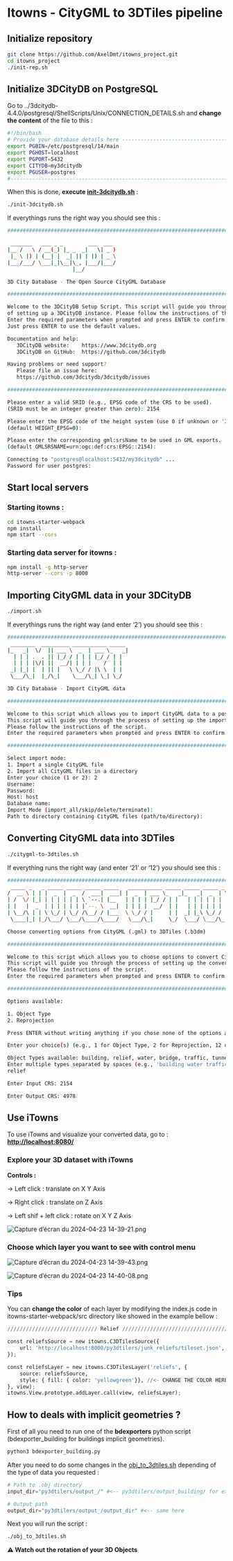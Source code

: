 # Itowns - CityGML to 3DTiles pipeline

## Initialize repository

```bash
git clone https://github.com/AxelDmt/itowns_project.git
cd itowns_project
./init-rep.sh
```

## Initialize 3DCityDB on PostgreSQL

Go to ../3dcitydb-4.4.0/postgresql/ShellScripts/Unix/CONNECTION_DETAILS.sh and **change the content** of the file to this : 

```bash
#!/bin/bash
# Provide your database details here ------------------------------------------
export PGBIN=/etc/postgresql/14/main
export PGHOST=localhost
export PGPORT=5432
export CITYDB=my3dcitydb
export PGUSER=postgres
#------------------------------------------------------------------------------
```

When this is done, **execute [init-3dcitydb.sh](init-3dcitydb.sh)** :

```bash
./init-3dcitydb.sh
```

If everythings runs the right way you should see this :

```bash
######################################################################################

 _______   ___ _ _        ___  ___ 
|__ /   \ / __(_) |_ _  _|   \| _ )
 |_ \ |) | (__| |  _| || | |) | _ \
|___/___/ \___|_|\__|\_, |___/|___/
                     |__/          

3D City Database - The Open Source CityGML Database

######################################################################################

Welcome to the 3DCityDB Setup Script. This script will guide you through the process
of setting up a 3DCityDB instance. Please follow the instructions of the script.
Enter the required parameters when prompted and press ENTER to confirm.
Just press ENTER to use the default values.

Documentation and help:
   3DCityDB website:    https://www.3dcitydb.org
   3DCityDB on GitHub:  https://github.com/3dcitydb

Having problems or need support?
   Please file an issue here:
   https://github.com/3dcitydb/3dcitydb/issues

######################################################################################

Please enter a valid SRID (e.g., EPSG code of the CRS to be used).
(SRID must be an integer greater than zero): 2154

Please enter the EPSG code of the height system (use 0 if unknown or '2154' is already 3D).
(default HEIGHT_EPSG=0): 

Please enter the corresponding gml:srsName to be used in GML exports.
(default GMLSRSNAME=urn:ogc:def:crs:EPSG::2154): 

Connecting to "postgres@localhost:5432/my3dcitydb" ...
Password for user postgres: 
```

## Start local servers

### Starting itowns :

```bash
cd itowns-starter-webpack
npm install
npm start --cors
```

### Starting data server for itowns :

```bash
npm install -g http-server
http-server --cors -p 8000
```

## Importing CityGML data in your 3DCityDB

```bash
./import.sh
```

If everythings runs the right way (and enter ‘2’) you should see this :

```bash
######################################################################################
 ________  _________ ___________ _____ 
|_   _|  \/  || ___ \  _  | ___ \_   _|
  | | | .  . || |_/ / | | | |_/ / | |  
  | | | |\/| ||  __/| | | |    /  | |  
 _| |_| |  | || |   \ \_/ / |\ \  | |  
 \___/\_|  |_/\_|    \___/\_| \_| \_/  

3D City Database - Import CityGML data

######################################################################################

Welcome to this script which allows you to import CityGML data to a postgreSQL 3DCityDB.
This script will guide you through the process of setting up the import.
Please follow the instructions of the script.
Enter the required parameters when prompted and press ENTER to confirm.

######################################################################################

Select import mode:
1. Import a single CityGML file
2. Import all CityGML files in a directory
Enter your choice (1 or 2): 2
Username: 
Password: 
Host: host
Database name: 
Import Mode (import_all/skip/delete/terminate): 
Path to directory containing CityGML files (path/to/directory):
```

## Converting CityGML data into 3DTiles

```bash
./citygml-to-3dtiles.sh
```

If everything runs the right way (and enter ‘21’ or ‘12’) you should see this :

```bash
######################################################################################
 _____ _   _ _____ _____ _____ _____   ___________ _____ _____ _____ _   _ 
/  __ \ | | |  _  |  _  /  ___|  ___| |  _  | ___ \_   _|_   _|  _  | \ | |
| /  \/ |_| | | | | | | \ `--.| |__   | | | | |_/ / | |   | | | | | |  \| |
| |   |  _  | | | | | | |`--. \  __|  | | | |  __/  | |   | | | | | | . ` |
| \__/\ | | \ \_/ | \_/ /\__/ / |___  \ \_/ / |     | |  _| |_\ \_/ / |\  |
 \____|_| |_/\___/ \___/\____/\____/   \___/\_|     \_/  \___/ \___/\_| \_/

Choose converting options from CityGML (.gml) to 3DTiles (.b3dm)

######################################################################################

Welcome to this script which allows you to choose options to convert CityGML data into 3DTiles.
This script will guide you through the process of setting up the convertion.
Please follow the instructions of the script.
Enter the required parameters when prompted and press ENTER to confirm.

######################################################################################

Options available:

1. Object Type
2. Reprojection

Press ENTER without writing anything if you chose none of the options available

Enter your choice(s) (e.g., 1 for Object Type, 2 for Reprojection, 12 or 21 for both): 21

Object Types available: building, relief, water, bridge, traffic, tunnel, plant, furniture, all
Enter multiple types separated by spaces (e.g., 'building water traffic'):
relief

Enter Input CRS: 2154

Enter Output CRS: 4978
```

## Use iTowns

To use iTowns and visualize your converted data, go to : **[http://localhost:8080/](http://localhost:8080/)** 

### Explore your 3D dataset with iTowns

**Controls :**

→ Left click : translate on X Y Axis

→ Right click : translate on Z Axis

→ Left shif + left click : rotate on X Y Z Axis

![Capture d’écran du 2024-04-23 14-39-21.png](assets/Capture_dcran_du_2024-04-23_14-39-21.png)

### Choose which layer you want to see with control menu

![Capture d’écran du 2024-04-23 14-39-43.png](assets/Capture_dcran_du_2024-04-23_14-39-43.png)

![Capture d’écran du 2024-04-23 14-40-08.png](assets/Capture_dcran_du_2024-04-23_14-40-08.png)

### Tips

You can **change the color** of each layer by modifying the index.js code in itowns-starter-webpack/src directory like showed in the example bellow : 

```python
///////////////////////////// Relief /////////////////////////////////////////////////////////

const reliefsSource = new itowns.C3DTilesSource({
    url: 'http://localhost:8000/py3dtilers/junk_reliefs/tileset.json',
});

const reliefsLayer = new itowns.C3DTilesLayer('reliefs', {
    source: reliefsSource,
    style: { fill: { color: 'yellowgreen'}}, //<- CHANGE THE COLOR HERE
}, view);
itowns.View.prototype.addLayer.call(view, reliefsLayer);
```

## How to deals with implicit geometries ?

First of all you need to run one of the **bdexporters** python script (bdexporter_building for buildings implicit geometries).

```bash
python3 bdexporter_building.py
```

After you need to do some changes in the [obj_to_3dtiles.sh](obj_to_3dtiles.sh) depending of the type of data you requested : 

```python
# Path to .obj directory
input_dir="py3dtilers/output_/" #<-- py3dtilers/output_building/ for example

# Output path
output_dir="py3dtilers/output_/output_dir" #<-- same here
```

Next you will run the script :

```bash
./obj_to_3dtiles.sh
```
**⚠ Watch out the rotation of your 3D Objects**
